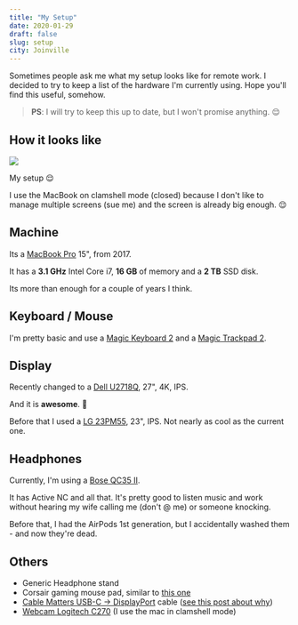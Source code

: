 ```yaml
---
title: "My Setup"
date: 2020-01-29
draft: false
slug: setup
city: Joinville
---
```


Sometimes people ask me what my setup looks like for remote work. I decided to try to keep a list of the hardware I'm currently using. Hope you'll find this useful, somehow.

<!--more-->

> **PS**: I will try to keep this up to date, but I won't promise anything. 😌

## How it looks like

![](IMG_6326-f494b0cd-774f-44e0-9eb3-0834ba3b70cc.png)

My setup 😌

I use the MacBook on clamshell mode (closed) because I don't like to manage
multiple screens (sue me) and the screen is already big enough. 😌

## Machine

Its a [MacBook Pro](https://amzn.to/2GAaGBm) 15", from 2017.

It has a **3.1 GHz** Intel Core i7, **16 GB** of memory and a **2 TB** SSD disk.

Its more than enough for a couple of years I think.

## Keyboard / Mouse

I'm pretty basic and use a [Magic Keyboard 2](https://amzn.to/3aYGP3x) and a [Magic Trackpad 2](https://amzn.to/2t5phRU).

## Display

Recently changed to a [Dell U2718Q](https://amzn.to/3aNRbDb), 27", 4K, IPS. 

And it is **awesome**. 🤩

Before that I used a [LG 23PM55](https://www.lg.com/za/monitors/lg-23MP55HQ), 23", IPS. Not nearly as cool as the current one.

## Headphones

Currently, I'm using a [Bose QC35 II](https://amzn.to/2S0eYqN). 

It has Active NC and all that. It's pretty good to listen music and work without hearing my wife calling me (don't @ me) or someone knocking.

Before that, I had the AirPods 1st generation, but I accidentally washed them - and now they're dead.

## Others

- Generic Headphone stand
- Corsair gaming mouse pad, similar to [this one](https://amzn.to/313Zmqm)
- [Cable Matters USB-C → DisplayPort](https://amzn.to/394xZiG) cable ([see this post about why](https://carlosbecker.dev/posts/macos-4k-display))
- [Webcam Logitech C270](https://amzn.to/2tdcj4O) (I use the mac in clamshell mode)